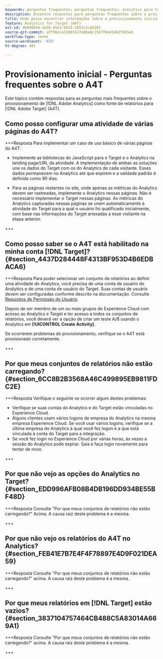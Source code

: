 ```yaml
---
keywords: perguntas frequentes; perguntas frequentes; analytics para target; a4T; provisionamento; provisionamento; adobe Experience Cloud
description: Encontre respostas para perguntas frequentes sobre o provisionamento do Analytics para  [!DNL Target]  (A4T), que permite usar os relatórios do Analytics para  [!DNL Target]  atividades.
title: Onde posso encontrar informações sobre o provisionamento inicial do A4T?
feature: Analytics for Target (A4T)
exl-id: 4b098444-3e5b-45e3-b635-1857c2c8d183
source-git-commit: aff96eca1380f4274dba0c1567f6e41d42f4b5ab
workflow-type: tm+mt
source-wordcount: '472'
ht-degree: 46%

---
```


# Provisionamento inicial - Perguntas frequentes sobre o A4T

Este tópico contém respostas para as perguntas mais frequentes sobre o provisionamento de [!DNL Adobe Analytics] como fonte de relatórios para [!DNL Adobe Target] (A4T).

## Como posso configurar uma atividade de várias páginas do A4T?

+++Resposta
Para implementar um caso de uso básico de várias páginas do A4T:

* Implemente as bibliotecas do JavaScript para o Target e o Analytics na landing page/URL da atividade. A implementação de ambas as soluções une os dados do Target com os do Analytics de cada visitante. Esses dados permanecem no Analytics até que expirem e a validade padrão é definida como 90 dias.

* Para as páginas restantes no site, onde apenas as métricas do Analytics devem ser rastreadas, implemente o Analytics nessas páginas. Não é necessário implementar o Target nessas páginas. As métricas do Analytics capturadas nessas páginas se unem automaticamente à atividade do Target para a qual o usuário foi qualificado inicialmente, com base nas informações do Target anexadas a esse visitante na etapa anterior.

+++

## Como posso saber se o A4T está habilitado na minha conta [!DNL Target]? {#section_4437D284448F4313BF953D4B6EDBACA6}

+++Resposta
Para poder selecionar um conjunto de relatórios ao definir uma atividade do Analytics, você precisa de uma conta de usuário do Analytics e de uma conta de usuário do Target. Suas contas de usuário devem ser configuradas conforme descrito na documentação. Consulte [Requisitos de Permissão do Usuário](/help/main/c-integrating-target-with-mac/a4t/account-reqs.md#concept_4BC06CAB00BF46FF9362AFE98656B083).

Depois de ser membro de um ou mais grupos de Experience Cloud com acesso ao Analytics e Target e ter acesso a todos os conjuntos de relatórios, você deverá ver a opção de criar um teste A/B usando o Analytics em **[!UICONTROL Create Activity]**.

Se ocorrerem problemas de provisionamento, verifique se o A4T está provisionado corretamente.

+++

## Por que meus conjuntos de relatórios não estão carregando?  {#section_6CC8B2B3568A46C499895EB9811FDC2E}

+++Resposta
Verifique o seguinte se ocorrer algum destes problemas:

* Verifique se suas contas do Analytics e do Target estão vinculadas no Experience Cloud.
* Alguns clientes usam vários logons de empresa do Analytics na mesma empresa Experience Cloud. Se você usar vários logons, verifique se a última empresa do Analytics à qual você fez logon é a que está vinculada à conta do Target para a integração.
* Se você fez login no Experience Cloud por várias horas, às vezes a sessão do Analytics pode expirar. Saia e faça login novamente para tentar de novo.

+++

## Por que não vejo as opções do Analytics no Target?  {#section_EDD996AFB08B4DB196DD934BE55BF48D}

+++Resposta
Consulte &quot;Por que meus conjuntos de relatórios não estão carregando?&quot; Acima. A causa raiz deste problema é a mesma.

+++

## Por que não vejo os relatórios do A4T no Analytics?  {#section_FEB41E7B7E4F4F78897E4D9F021DEA59}

+++Resposta
Consulte &quot;Por que meus conjuntos de relatórios não estão carregando?&quot; acima. A causa raiz deste problema é a mesma.

+++

## Por que meus relatórios em [!DNL Target] estão vazios? {#section_3837104757464CB488C5A83014A669A1}

+++Resposta
Consulte &quot;Por que meus conjuntos de relatórios não estão carregando?&quot; acima. A causa raiz deste problema é a mesma.

+++

